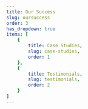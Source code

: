 ```yaml
---
title: Our Success
slug: oursuccess
order: 3
has_dropdown: true
items: [
    {
        title: Case Studies,
        slug: case-studies,
        order: 1
    },
    {
        title: Testimonials,
        slug: testimonials,
        order: 2
    }
]
---
```

